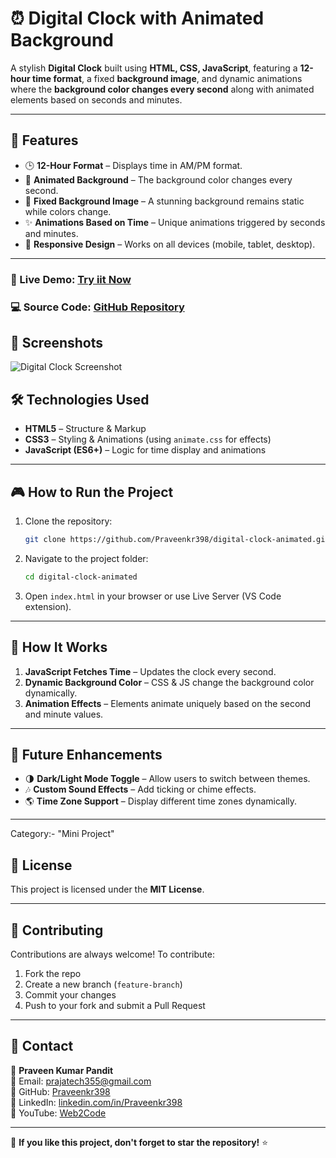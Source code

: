 # ⏰ Digital Clock with Animated Background

A stylish **Digital Clock** built using **HTML, CSS, JavaScript**, featuring a **12-hour time format**, a fixed **background image**, and dynamic animations where the **background color changes every second** along with animated elements based on seconds and minutes.

---

## 🚀 Features

- 🕒 **12-Hour Format** – Displays time in AM/PM format.
- 🎨 **Animated Background** – The background color changes every second.
- 🌆 **Fixed Background Image** – A stunning background remains static while colors change.
- ✨ **Animations Based on Time** – Unique animations triggered by seconds and minutes.
- 📱 **Responsive Design** – Works on all devices (mobile, tablet, desktop).

---
### 🚀 Live Demo: [Try iit Now](https://praveenkr398.github.io/DigitalClock/)
### 💻 Source Code: [GitHub Repository](https://github.com/Praveenkr398/DigitalClock)

## 📸 Screenshots
![Digital Clock Screenshot](https://github.com/user-attachments/assets/03f1dad0-4763-4604-95c4-339babd1ccf9)


## 🛠️ Technologies Used

- **HTML5** – Structure & Markup
- **CSS3** – Styling & Animations (using `animate.css` for effects)
- **JavaScript (ES6+)** – Logic for time display and animations

---

## 🎮 How to Run the Project

1. Clone the repository:
   ```sh
   git clone https://github.com/Praveenkr398/digital-clock-animated.git
   ```
2. Navigate to the project folder:
   ```sh
   cd digital-clock-animated
   ```
3. Open `index.html` in your browser or use Live Server (VS Code extension).

---

## 🔧 How It Works

1. **JavaScript Fetches Time** – Updates the clock every second.
2. **Dynamic Background Color** – CSS & JS change the background color dynamically.
3. **Animation Effects** – Elements animate uniquely based on the second and minute values.

---

## 📌 Future Enhancements

- 🌗 **Dark/Light Mode Toggle** – Allow users to switch between themes.
- 🎶 **Custom Sound Effects** – Add ticking or chime effects.
- 🌎 **Time Zone Support** – Display different time zones dynamically.

---

Category:- "Mini Project"

## 📜 License

This project is licensed under the **MIT License**.

---

## 🤝 Contributing

Contributions are always welcome! To contribute:
1. Fork the repo
2. Create a new branch (`feature-branch`)
3. Commit your changes
4. Push to your fork and submit a Pull Request

---

## 📩 Contact

👤 **Praveen Kumar Pandit**  
📧 Email: prajatech355@gmail.com  
🔗 GitHub: [Praveenkr398](https://github.com/Praveenkr398/)  
🔗 LinkedIn: [linkedin.com/in/Praveenkr398](https://linkedin.com/in/Praveenkr398)  
🎥 YouTube: [Web2Code](https://www.youtube.com/@Web2Code)  

---

🌟 **If you like this project, don't forget to star the repository!** ⭐

